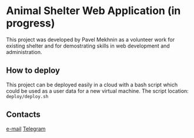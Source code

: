 # Animal Shelter Web Application (in progress)

This project was developed by Pavel Mekhnin as a volunteer work for existing shelter and for demostrating skills in web development and administration.

## How to deploy

This project can be deployed easily in a cloud with a bash script which could be used as a user data for a new virtual machine.
The script location: 
```deploy/deploy.sh```

## Contacts

[e-mail](pavel.mekhnin@gmail.com)
[Telegram](https://t.me/PavelMekhnin)
